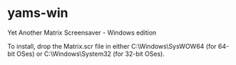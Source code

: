 # yams-win
Yet Another Matrix Screensaver - Windows edition

To install, drop the Matrix.scr file in either C:\Windows\SysWOW64 (for 64-bit OSes) or C:\Windows\System32 (for 32-bit OSes).
